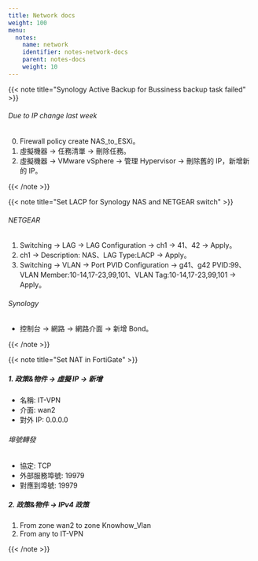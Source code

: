 ```yaml
---
title: Network docs
weight: 100
menu:
  notes:
    name: network
    identifier: notes-network-docs
    parent: notes-docs
    weight: 10
---
```


{{< note title="Synology Active Backup for Bussiness backup task failed" >}}

###### Due to IP change last week

0. Firewall policy create NAS_to_ESXi。
1. 虛擬機器 -> 任務清單 -> 刪除任務。
2. 虛擬機器 -> VMware vSphere -> 管理 Hypervisor -> 刪除舊的 IP，新增新的 IP。

{{< /note >}}

{{< note title="Set LACP for Synology NAS and NETGEAR switch" >}}

###### NETGEAR

1. Switching -> LAG -> LAG Configuration -> ch1 -> 41、42 -> Apply。
2. ch1 -> Description: NAS、LAG Type:LACP -> Apply。
3. Switching -> VLAN -> Port PVID Configuration -> g41、g42 PVID:99、VLAN Member:10-14,17-23,99,101、VLAN Tag:10-14,17-23,99,101 -> Apply。

###### Synology

- 控制台 -> 網路 -> 網路介面 -> 新增 Bond。

{{< /note >}}

{{< note title="Set NAT in FortiGate" >}}

##### 1. 政策&物件 -> 虛擬 IP -> 新增

- 名稱: IT-VPN
- 介面: wan2
- 對外 IP: 0.0.0.0

###### 埠號轉發

- 協定: TCP
- 外部服務埠號: 19979
- 對應到埠號: 19979

##### 2. 政策&物件 -> IPv4 政策

1. From zone wan2 to zone Knowhow_Vlan
2. From any to IT-VPN

{{< /note >}}
